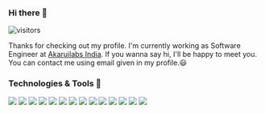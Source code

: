 ### Hi there 👋

![visitors](https://visitor-badge.laobi.icu/badge?page_id=pk-rawat.pk-rawat)


Thanks for checking out my profile. I'm currently working as Software Engineer at [Akaruilabs India](https://github.com/akaruilabs-india). If you wanna say hi, I'll be happy to meet you. You can contact me using email given in my profile.😃


### Technologies & Tools 🔨

![](https://img.shields.io/badge/OS-Windows-informational?style=flat&logo=windows&logoColor=white&color=blue)
![](https://img.shields.io/badge/OS-Linux-informational?style=flat&logo=linux&logoColor=white&color=orange)
![](https://img.shields.io/badge/Tools-Docker-informational?style=flat&logo=docker&logoColor=white&color=blue)
![](https://img.shields.io/badge/Tools-Git-informational?style=flat&logo=git&logoColor=white&color=green)
![](https://img.shields.io/badge/Editor-VS_Code-informational?style=flat&logo=visual-studio-code&logoColor=white&color=blueviolet)
![](https://img.shields.io/badge/Code-Ruby-informational?style=flat&logo=ruby&logoColor=white&color=red)
![](https://img.shields.io/badge/Code-React-informational?style=flat&logo=react&logoColor=white&color=blue)
![](https://img.shields.io/badge/Code-JavaScript-informational?style=flat&logo=javascript&logoColor=white&color=yellow)
![](https://img.shields.io/badge/Code-Golang-informational?style=flat&logo=go&logoColor=white&color=green)
![](https://img.shields.io/badge/Code-Node.JS-informational?style=flat&logo=node.js&logoColor=white&color=green)
![](https://img.shields.io/badge/Shell-Bash-informational?style=flat&logo=gnu-bash&logoColor=white&color=lightgray)
![](https://img.shields.io/badge/Database-PostgreSQL-informational?style=flat&logo=postgresql&logoColor=white&color=blue)
![](https://img.shields.io/badge/Database-MongoDB-informational?style=flat&logo=mongodb&logoColor=white&color=green)
![](https://img.shields.io/badge/Database-MySQL-informational?style=flat&logo=mysql&logoColor=white&color=blue)

